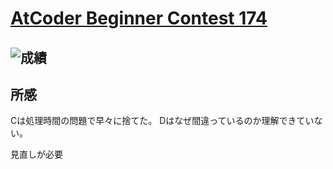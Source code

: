 [AtCoder Beginner Contest 174](https://atcoder.jp/contests/abc174)
===



## ![成績](https://atcoder.jp/users/dobuzora/history/share/abc174)

## 所感

Cは処理時間の問題で早々に捨てた。
Dはなぜ間違っているのか理解できていない。

見直しが必要
